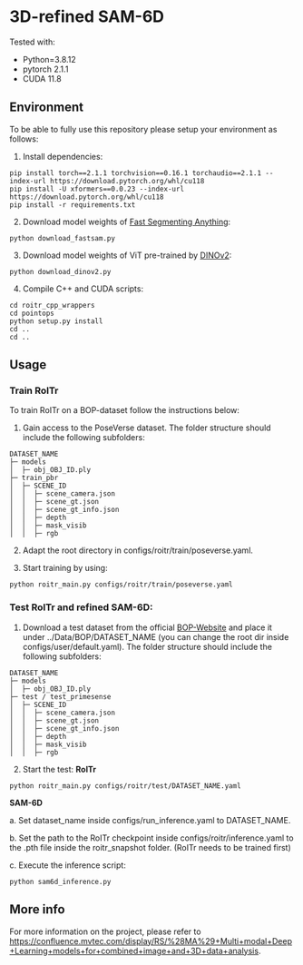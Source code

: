 # 3D-refined SAM-6D

Tested with:
- Python=3.8.12
- pytorch 2.1.1
- CUDA 11.8

## Environment

To be able to fully use this repository please setup your environment as follows:

1. Install dependencies:
```shell
pip install torch==2.1.1 torchvision==0.16.1 torchaudio==2.1.1 --index-url https://download.pytorch.org/whl/cu118
pip install -U xformers==0.0.23 --index-url https://download.pytorch.org/whl/cu118
pip install -r requirements.txt
```

2. Download model weights of [Fast Segmenting Anything](https://github.com/CASIA-IVA-Lab/FastSAM):
```shell
python download_fastsam.py
```

3. Download model weights of ViT pre-trained by [DINOv2](https://github.com/facebookresearch/dinov2):
```shell
python download_dinov2.py
```

4. Compile C++ and CUDA scripts:

```shell
cd roitr_cpp_wrappers
cd pointops
python setup.py install
cd ..
cd ..
```

## Usage

### Train RoITr

To train RoITr on a BOP-dataset follow the instructions below:

1. Gain access to the PoseVerse dataset. The folder structure should include the following subfolders:
```
DATASET_NAME
├─ models
│  ├─ obj_OBJ_ID.ply
├─ train_pbr
│  ├─ SCENE_ID
│  │  ├─ scene_camera.json
│  │  ├─ scene_gt.json
│  │  ├─ scene_gt_info.json
│  │  ├─ depth
│  │  ├─ mask_visib
│  │  ├─ rgb
```

2. Adapt the root directory in configs/roitr/train/poseverse.yaml.

3. Start training by using:
```shell
python roitr_main.py configs/roitr/train/poseverse.yaml
```

### Test RoITr and refined SAM-6D:

1. Download a test dataset from the official [BOP-Website](https://bop.felk.cvut.cz/datasets/) and place it under ../Data/BOP/DATASET_NAME (you can change the root dir inside configs/user/default.yaml). The folder structure should include the following subfolders:
```
DATASET_NAME
├─ models
│  ├─ obj_OBJ_ID.ply
├─ test / test_primesense
│  ├─ SCENE_ID
│  │  ├─ scene_camera.json
│  │  ├─ scene_gt.json
│  │  ├─ scene_gt_info.json
│  │  ├─ depth
│  │  ├─ mask_visib
│  │  ├─ rgb
```

2. Start the test:
**RoITr**
```shell
python roitr_main.py configs/roitr/test/DATASET_NAME.yaml
```

**SAM-6D**

a. Set dataset_name inside configs/run_inference.yaml to DATASET_NAME.

b. Set the path to the RoITr checkpoint inside configs/roitr/inference.yaml to the .pth file inside the roitr_snapshot folder. (RoITr needs to be trained first)

c. Execute the inference script:
```shell
python sam6d_inference.py
```

## More info

For more information on the project, please refer to https://confluence.mvtec.com/display/RS/%28MA%29+Multi+modal+Deep+Learning+models+for+combined+image+and+3D+data+analysis.

